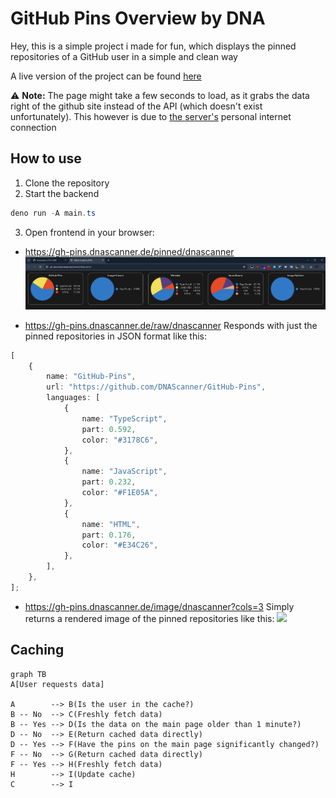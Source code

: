 # GitHub Pins Overview by DNA

Hey, this is a simple project i made for fun, which displays the pinned repositories of a GitHub user in a simple and clean way

A live version of the project can be found [here](https://gh-pins.dnascanner.de/pinned/dnascanner)

⚠️ **Note:** The page might take a few seconds to load, as it grabs the data right of the github site instead of the API (which doesn't exist unfortunately). This however is due to <u>the server's</u> personal internet connection

## How to use

1. Clone the repository
2. Start the backend

```powershell
deno run -A main.ts
```

3. Open frontend in your browser:

- https://gh-pins.dnascanner.de/pinned/dnascanner
![](doc/pinned/dnascanner.png)

- https://gh-pins.dnascanner.de/raw/dnascanner
Responds with just the pinned repositories in JSON format like this:

```ts
[
	{
		name: "GitHub-Pins",
		url: "https://github.com/DNAScanner/GitHub-Pins",
		languages: [
			{
				name: "TypeScript",
				part: 0.592,
				color: "#3178C6",
			},
			{
				name: "JavaScript",
				part: 0.232,
				color: "#F1E05A",
			},
			{
				name: "HTML",
				part: 0.176,
				color: "#E34C26",
			},
		],
	},
];
```

- https://gh-pins.dnascanner.de/image/dnascanner?cols=3
Simply returns a rendered image of the pinned repositories like this:
![](https://gh-pins.dnascanner.de/image/dnascanner?cols=3)

## Caching

```mermaid
graph TB
A[User requests data]

A        --> B(Is the user in the cache?)
B -- No  --> C(Freshly fetch data)
B -- Yes --> D(Is the data on the main page older than 1 minute?)
D -- No  --> E(Return cached data directly)
D -- Yes --> F(Have the pins on the main page significantly changed?)
F -- No  --> G(Return cached data directly)
F -- Yes --> H(Freshly fetch data)
H        --> I(Update cache)
C        --> I
```
